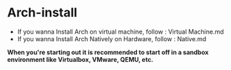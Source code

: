 # Arch-install

- If you wanna Install Arch on virtual machine, follow : Virtual Machine.md
- If you wanna Install Arch Natively on Hardware, follow : Native.md

**When you're starting out it is recommended to start off in a sandbox environment like Virtualbox, VMware, QEMU, etc.**
